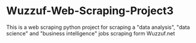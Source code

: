 # Wuzzuf-Web-Scraping-Project3
This is a web scraping python project for scraping a "data analysis", "data science" and "business intelligence" jobs scraping form Wuzzuf.net
